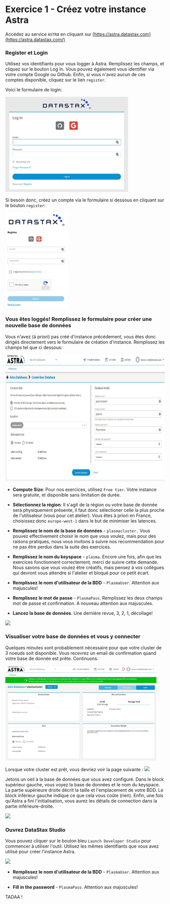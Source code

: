 # Exercice 1 - Créez votre instance Astra


Accédez au service `ASTRA` en cliquant sur [https://astra.datastax.com](https://astra.datastax.com/)

### Register et Login

Utilisez vos identifiants pour vous logger à Astra. Remplissez les champs, et cliquez sur le bouton Log In.
Vous pouvez également vous identifier via votre compte Google ou Github.
Enfin, si vous n'avez aucun de ces comptes disponible, cliquez sur le lien `register`.

Voici le formulaire de login:

<img src="https://github.com/Ben-dse/cassandra-workshop-online/blob/master/images/astra_login.JPG" height="300" />

Si besoin donc, créez un compte via le formulaire si dessous  en cliquant sur le bouton `register`:

<img src="https://github.com/Ben-dse/cassandra-workshop-online/blob/master/images/astra_register.JPG" height="300" />


### Vous êtes loggés! Remplissez le formulaire pour créer une nouvelle base de données

Vous n'avez (à priori) pas créé d'instance précédement, vous êtes donc dirigés directement vers le formulaire de création d'instance.
Remplissez les champs tel que ci dessous:

<img src="https://github.com/Ben-dse/cassandra-workshop-online/blob/master/images/astra_newdb.JPG" height="400" />


- **Compute Size**: Pour nos exercices, utilisez `Free tier`. Votre instance sera gratuite, et disponible sans limitation de durée.

- **Sélectionnez la région**: Il s'agit de la région ou votre base de donnée sera physiquement présente, il faut donc sélectioner celle la plus proche de l'utilisateur (vous pour cet atelier). Vous êtes à priori en France, choisissez donc `europe-west-1` dans le but de minimiser les latences.

- **Remplissez le nom de la base de données** - `plasmacluster.` Vous pouvez effectivement choisir le nom que vous voulez, mais pour des raisons pratiques, nous vous invitons à suivre nos recommendation pour ne pas être perdus dans la suite des exercices.

- **Remplissez le nom du keyspace** - `plasma`. Encore une fois, afin que les exercices fonctionnent correctement, merci de suivre cette demande. Nous savons que vous voulez être créatifs, mais pensez à vos collègues qui devront vous attendre si l'atelier et bloqué pour ce petit écart.

- **Remplissez le nom d'utilisateur de la BDD** - `PlasmaUser`. Attention aux majuscules!

- **Remplissez le mot de passe** - `PlasmaPass`. Remplissez les deux champs mot de passe et confirmation. A nouveau attention aux majuscules.

- **Lancez la base de données**. Une dernière revue, 3, 2, 1, décollage!


<img src="https://raw.githubusercontent.com/DataStax-Academy/cassandra-workshop-online/master/images/04.png" height="300" />


### Visualiser votre base de données et vous y connecter

Quelques minutes sont probablement nécessaire pour que votre cluster de 3 noeuds soit disponible. Vous recevrez un email de confirmation quand votre base de donnée est prête. Continuons.


<img src="https://github.com/Ben-dse/cassandra-workshop-online/blob/master/images/astra_init.png" height="300" />


Lorsque votre cluster est prêt, vous devriez voir la page suivante :
<img src="https://raw.githubusercontent.com/DataStax-Academy/cassandra-workshop-online/master/images/06.png" height="100" />


Jetons un oeil à la base de données que vous avez configuré. Dans le block supérieur gauche, vous voyez la base de données et le nom du keyspace. La partie supérieure droite décrit la taille et l'emplacement de votre BDD. Le block inférieur gauche indique ce que cela vous coûte (rien). Enfin, une fois qu'Astra a fini l'initialisation, vous aurez les détails de connection dans la partie inférieure-droite.

<img src="https://raw.githubusercontent.com/DataStax-Academy/cassandra-workshop-online/master/images/07.png" height="100" />


### Ouvrez DataStax Studio


Vous pouvez cliquer sur le bouton bleu `Launch Developer Studio` pour commencer à utiliser l'outil. Utilisez les mêmes identifiants que vous avez utilisé pour créer l'instance Astra.

<img src="https://raw.githubusercontent.com/DataStax-Academy/cassandra-workshop-online/master/images/08.png" height="300" />


- **Remplissez le nom d'utilisateur de la BDD** - `PlasmaUser`. Attention aux majuscules!

- **Fill in the password** - `PlasmaPass`. Attention aux majuscules!

TADAA !


